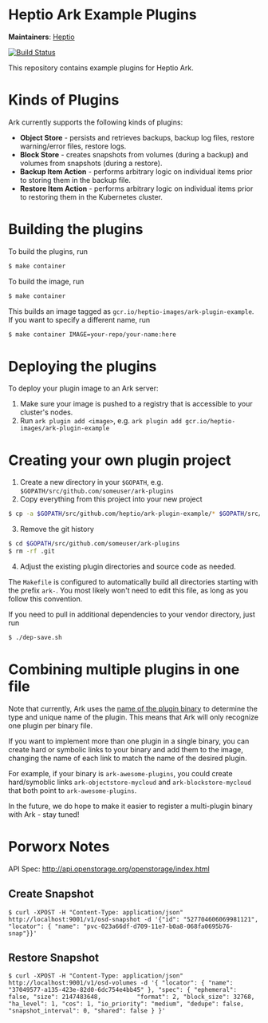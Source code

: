 # Heptio Ark Example Plugins

**Maintainers**: [Heptio][0]

[![Build Status][1]][2]

This repository contains example plugins for Heptio Ark.

# Kinds of Plugins

Ark currently supports the following kinds of plugins:

- **Object Store** - persists and retrieves backups, backup log files, restore warning/error files, restore logs.
- **Block Store** - creates snapshots from volumes (during a backup) and volumes from snapshots (during a restore).
- **Backup Item Action** - performs arbitrary logic on individual items prior to storing them in the backup file.
- **Restore Item Action** - performs arbitrary logic on individual items prior to restoring them in the Kubernetes cluster.

# Building the plugins

To build the plugins, run

```bash
$ make container
```

To build the image, run

```bash
$ make container
```

This builds an image tagged as `gcr.io/heptio-images/ark-plugin-example`. If you want to specify a
different name, run

```bash
$ make container IMAGE=your-repo/your-name:here
```

# Deploying the plugins

To deploy your plugin image to an Ark server:

1. Make sure your image is pushed to a registry that is accessible to your cluster's nodes.
1. Run `ark plugin add <image>`, e.g. `ark plugin add gcr.io/heptio-images/ark-plugin-example`

# Creating your own plugin project

1. Create a new directory in your `$GOPATH`, e.g. `$GOPATH/src/github.com/someuser/ark-plugins`
2. Copy everything from this project into your new project

```bash
$ cp -a $GOPATH/src/github.com/heptio/ark-plugin-example/* $GOPATH/src/github.com/someuser/ark-plugins/.
```

3. Remove the git history

```bash
$ cd $GOPATH/src/github.com/someuser/ark-plugins
$ rm -rf .git
```

4. Adjust the existing plugin directories and source code as needed.

The `Makefile` is configured to automatically build all directories starting with the prefix `ark-`.
You most likely won't need to edit this file, as long as you follow this convention.

If you need to pull in additional dependencies to your vendor directory, just run

```bash
$ ./dep-save.sh
```

# Combining multiple plugins in one file

Note that currently, Ark uses the [name of the plugin binary][3] to determine the type and unique name
of the plugin. This means that Ark will only recognize one plugin per binary file.

If you want to implement more than one plugin in a single binary, you can create hard or symbolic
links to your binary and add them to the image, changing the name of each link to match the name of
the desired plugin.

For example, if your binary is `ark-awesome-plugins`, you could create hard/symoblic links
`ark-objectstore-mycloud` and `ark-blockstore-mycloud` that both point to `ark-awesome-plugins`.

In the future, we do hope to make it easier to register a multi-plugin binary with Ark - stay tuned!

[0]: https://github.com/heptio
[1]: https://travis-ci.org/heptio/ark-plugin-example.svg?branch=master
[2]: https://travis-ci.org/heptio/ark-plugin-example
[3]: https://github.com/heptio/ark/blob/master/docs/plugins.md#plugin-naming

# Porworx Notes

API Spec: http://api.openstorage.org/openstorage/index.html

## Create Snapshot

```
$ curl -XPOST -H "Content-Type: application/json" http://localhost:9001/v1/osd-snapshot -d '{"id": "527704606069981121", "locator": { "name": "pvc-023a66df-d709-11e7-b0a8-068fa0695b76-snap"}}'
```

## Restore Snapshot

```
$ curl -XPOST -H "Content-Type: application/json" http://localhost:9001/v1/osd-volumes -d '{ "locator": { "name": "37049577-a135-423e-82d0-6dc754e4bb45" }, "spec": { "ephemeral": false, "size": 2147483648,          "format": 2, "block_size": 32768, "ha_level": 1, "cos": 1, "io_priority": "medium", "dedupe": false, "snapshot_interval": 0, "shared": false } }'
```